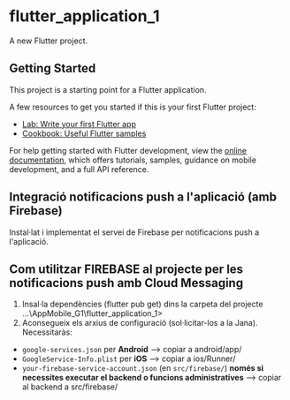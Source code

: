 # flutter_application_1

A new Flutter project.

## Getting Started

This project is a starting point for a Flutter application.

A few resources to get you started if this is your first Flutter project:

- [Lab: Write your first Flutter app](https://docs.flutter.dev/get-started/codelab)
- [Cookbook: Useful Flutter samples](https://docs.flutter.dev/cookbook)

For help getting started with Flutter development, view the
[online documentation](https://docs.flutter.dev/), which offers tutorials,
samples, guidance on mobile development, and a full API reference.


##  Integració notificacions push a l'aplicació (amb Firebase)

Instal·lat i implementat el servei de Firebase per notificacions push a l'aplicació.


## Com utilitzar FIREBASE al projecte per les notificacions push amb Cloud Messaging

1. Insal·la dependències (flutter pub get) dins la carpeta del projecte ...\AppMobile_G1\flutter_application_1>
2. Aconsegueix els arxius de configuració (sol·licitar-los a la Jana). Necessitaràs:
- `google-services.json` per **Android** --> copiar a android/app/
- `GoogleService-Info.plist` per **iOS** --> copiar a ios/Runner/
- `your-firebase-service-account.json` (en `src/firebase/`) **només si necessites executar el backend o funcions administratives** --> copiar al backend a src/firebase/

